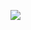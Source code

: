 [//]: # (<div style="text-align: center;width: 1340px;height: 400px;background-image: linear-gradient&#40;to top, #f3e7e9 0%, #e3eeff 99%, #e3eeff 100%&#41;;">)

[//]: # (<span style="font-size:60px;line-height: 400px"><i>)

[//]: # (<span style="color: #A8EDEA;">H</span><span style="color: #BDD7D4; ">E</span><span style="color: #D2C2EA; ">L</span><span style="color: #E7D7D4; ">L</span><span style="color: #FDC2EA; ">O</span>)

[//]: # (<span style="color: #FFD7D4; ">W</span><span style="color: #E9C2EA; ">O</span><span style="color: #FFD7D4; ">R</span><span style="color: #E9C2EA; ">L</span><span style="color: #FFD7D4; ">D</span>)

[//]: # (<span style="color: #E9C2EA; ">!</span>)

[//]: # (</i></span>)

[//]: # (</div>)
![](https://s3.bmp.ovh/imgs/2022/08/04/39870eec3d61c03c.png)